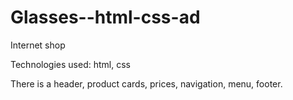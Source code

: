 # Glasses--html-css-ad
Internet shop

Technologies used: html, css

There is a header, product cards, prices, navigation, menu, footer.

